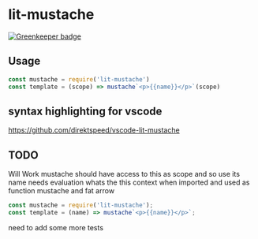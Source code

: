 # lit-mustache

[![Greenkeeper badge](https://badges.greenkeeper.io/direktspeed/lit-mustache.svg)](https://greenkeeper.io/)

## Usage
```js
const mustache = require('lit-mustache')
const template = (scope) => mustache`<p>{{name}}</p>`(scope)
```

## syntax highlighting for vscode
https://github.com/direktspeed/vscode-lit-mustache

## TODO
Will Work
mustache should have access to this as scope and so use its name
needs evaluation whats the this context when imported and used as function mustache and fat arrow
```js
const mustache = require('lit-mustache');
const template = (name) => mustache`<p>{{name}}</p>`;

```

need to add some more tests